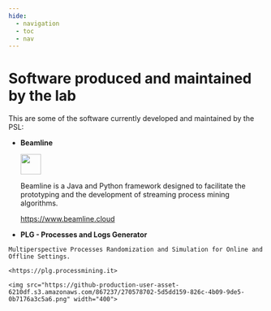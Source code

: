 ```yaml
---
hide:
  - navigation
  - toc
  - nav
---
```


# Software produced and maintained by the lab

This are some of the software currently developed and maintained by the PSL:

<!-- !!! abstract inline "Beamline Framework"
    Beamline is a Java and Python framework designed to facilitate the prototyping and the development of streaming process mining algorithms.

    <https://www.beamline.cloud> - <https://github.com/beamline/>  

    <img src="https://avatars.githubusercontent.com/u/75425306" width="100">


!!! abstract inline "PLG - Processes and Logs Generator"
    Multiperspective Processes Randomization and Simulation for Online and Offline Settings.  
    <https://plg.processmining.it>  
    
 -->


<div class="grid cards" markdown>

-   **Beamline**
    
    <img src="https://avatars.githubusercontent.com/u/75425306" width="40">

    Beamline is a Java and Python framework designed to facilitate the prototyping and the development of streaming process mining algorithms.

    <https://www.beamline.cloud>


-    **PLG - Processes and Logs Generator**

    Multiperspective Processes Randomization and Simulation for Online and Offline Settings.

    <https://plg.processmining.it>

    <img src="https://github-production-user-asset-6210df.s3.amazonaws.com/867237/270578702-5d5dd159-826c-4b09-9de5-0b7176a3c5a6.png" width="400">



</div>